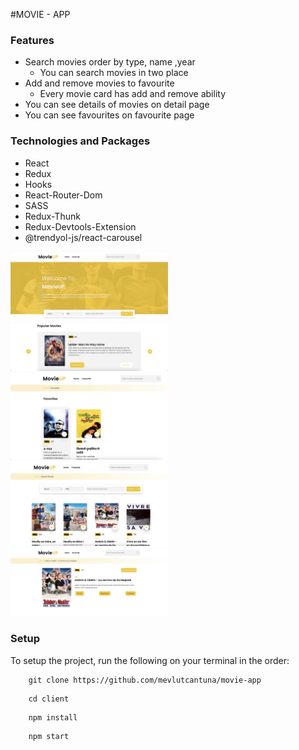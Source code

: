 #MOVIE - APP

### Features
- Search movies order by type, name ,year 
  - You can search movies in two place
- Add and remove movies to favourite 
  - Every movie card has add and remove ability
- You can see details of movies on detail page
- You can see favourites on favourite page

### Technologies and Packages
- React
- Redux
- Hooks
- React-Router-Dom
- SASS
- Redux-Thunk
- Redux-Devtools-Extension
- @trendyol-js/react-carousel

<img src="screen-photos/1.png" alt="img" width="50%"/>
<img src="screen-photos/2.png" alt="img" width="50%"/>
<img src="screen-photos/4.png" alt="img" width="50%"/>
<img src="screen-photos/5.png" alt="img" width="50%"/>
<img src="screen-photos/6.png" alt="img" width="50%"/>


### Setup
To setup the project, run the following on your terminal in the order:

```
    git clone https://github.com/mevlutcantuna/movie-app
```

```
    cd client
```    
```
    npm install
``` 
```
    npm start